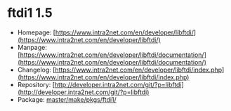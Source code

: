 # ftdi1 1.5
 - Homepage: [https://www.intra2net.com/en/developer/libftdi/](https://www.intra2net.com/en/developer/libftdi/)
 - Manpage: [https://www.intra2net.com/en/developer/libftdi/documentation/](https://www.intra2net.com/en/developer/libftdi/documentation/)
 - Changelog: [https://www.intra2net.com/en/developer/libftdi/index.php](https://www.intra2net.com/en/developer/libftdi/index.php)
 - Repository: [http://developer.intra2net.com/git/?p=libftdi](http://developer.intra2net.com/git/?p=libftdi)
 - Package: [master/make/pkgs/ftdi1/](https://github.com/Freetz-NG/freetz-ng/tree/master/make/pkgs/ftdi1/)

